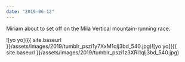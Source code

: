 ```yaml
---
date: "2019-06-12"
---
```


Miriam about to set off on the Mila Vertical mountain-running race.

![yo yo]({{ site.baseurl }}/assets/images/2019/tumblr_pszi1y7XxM1qlj3bd_540.jpg)![yo yo]({{ site.baseurl }}/assets/images/2019/tumblr_pszi1z3XRI1qlj3bd_540.jpg)
